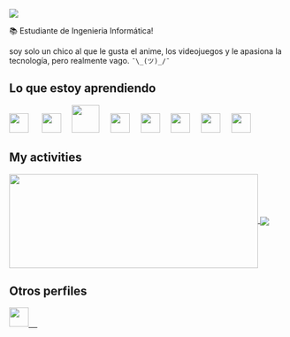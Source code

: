 <p align="left"> <!--- <img src="https://komarev.com/ghpvc/?username=Carlososuna11" alt="Carlososuna11" /> --><img src="https://www.codewars.com/users/Carlososuna11/badges/small" /></p> 
📚 Estudiante de Ingenieria Informática!

soy solo un chico al que le gusta el anime, los videojuegos y le apasiona la tecnología, pero realmente vago.
`¯\_(ツ)_/¯`
## Lo que estoy aprendiendo
<img src="https://cdn.jsdelivr.net/gh/devicons/devicon@latest/icons/git/git-original.svg" width="35px">&nbsp;&nbsp;&nbsp;&nbsp;&nbsp;
<img src="https://cdn.jsdelivr.net/gh/devicons/devicon@latest/icons/python/python-original.svg" width="35px">&nbsp;&nbsp;&nbsp;&nbsp;
<img src="https://cdn.jsdelivr.net/gh/devicons/devicon@latest/icons/django/django-original.svg" width="50">&nbsp;&nbsp;&nbsp;&nbsp;
<img src="https://cdn.jsdelivr.net/gh/devicons/devicon@latest/icons/nodejs/nodejs-original.svg" width="35px">&nbsp;&nbsp;&nbsp;&nbsp;
<img src="https://cdn.jsdelivr.net/gh/devicons/devicon@latest/icons/express/express-original-wordmark.svg" width="35px">&nbsp;&nbsp;&nbsp;&nbsp;
<img src="https://cdn.jsdelivr.net/gh/devicons/devicon@latest/icons/postgresql/postgresql-original.svg" width="35px">&nbsp;&nbsp;&nbsp;&nbsp;
<img src="https://cdn.jsdelivr.net/gh/devicons/devicon@latest/icons/linux/linux-original.svg" width="35px">&nbsp;&nbsp;&nbsp;&nbsp;
<img src="https://upload.wikimedia.org/wikipedia/commons/9/9a/Visual_Studio_Code_1.35_icon.svg" width="35px">&nbsp;&nbsp;&nbsp;&nbsp;
## My activities

<a href="https://github.com/Carlososuna11/github-readme-stats">
  <img width=450 height=170 align="center" src="https://github-readme-stats.vercel.app/api?username=Carlososuna11&theme=midnight-purple&show_icons=true&bg_color=0D1117&hide_border=true" />
</a>
 <a href="https://github.com/carlososuna11/convoychat">
  <img align="center" src="https://github-readme-stats.vercel.app/api/top-langs/?username=carlososuna11&layout=compact&theme=midnight-purple&show_icons=true&bg_color=0D1117&hide_border=true" />
</a>

## Otros perfiles
<a href = "https://www.codewars.com/users/Carlososuna11">
  <img src="https://www.codewars.com/assets/logos/logo-61192cf7c75904d495e7ad69695fbf0bffd965bc3e17ac60f6c6b475304db09d.svg" width="35px">&nbsp;&nbsp;&nbsp;&nbsp;
 </a>
